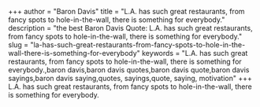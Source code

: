 +++
author = "Baron Davis"
title = "L.A. has such great restaurants, from fancy spots to hole-in-the-wall, there is something for everybody."
description = "the best Baron Davis Quote: L.A. has such great restaurants, from fancy spots to hole-in-the-wall, there is something for everybody."
slug = "la-has-such-great-restaurants-from-fancy-spots-to-hole-in-the-wall-there-is-something-for-everybody"
keywords = "L.A. has such great restaurants, from fancy spots to hole-in-the-wall, there is something for everybody.,baron davis,baron davis quotes,baron davis quote,baron davis sayings,baron davis saying,quotes, sayings,quote, saying, motivation"
+++
L.A. has such great restaurants, from fancy spots to hole-in-the-wall, there is something for everybody.
